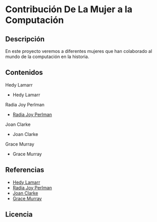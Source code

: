 # Contribución De La Mujer a la Computación

## Descripción

En este proyecto veremos a diferentes mujeres que han colaborado al mundo de la computación en la historia.

## Contenidos

Hedy Lamarr
- Hedy Lamarr

Radia Joy Perlman
- [Radia Joy Perlman](RadiaPerlman/radiaPerlman.md)

Joan Clarke
- Joan Clarke

Grace Murray
- Grace Murray

## Referencias
- [Hedy Lamarr](https://es.wikipedia.org/wiki/Hedy_Lamarr)
- [Radia Joy Perlman](https://es.wikipedia.org/wiki/Radia_Perlman)
- [Joan Clarke](https://es.wikipedia.org/wiki/Joan_Clarke)
- [Grace Murray](https://es.wikipedia.org/wiki/Grace_Murray_Hopper)

## Licencia

